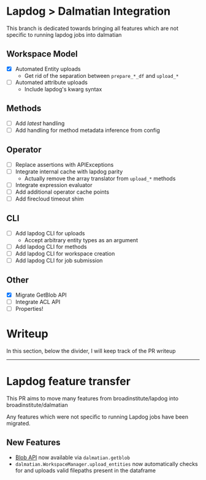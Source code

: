 # Lapdog > Dalmatian Integration

This branch is dedicated towards bringing all features which are not specific to
running lapdog jobs into dalmatian

## Workspace Model
- [x] Automated Entity uploads
  * Get rid of the separation between `prepare_*_df` and `upload_*`
- [ ] Automated attribute uploads
  * Include lapdog's kwarg syntax

## Methods
- [ ] Add _latest_ handling
- [ ] Add handling for method metadata inference from config

## Operator
- [ ] Replace assertions with APIExceptions
- [ ] Integrate internal cache with lapdog parity
  * Actually remove the array translator from `upload_*` methods
- [ ] Integrate expression evaluator
- [ ] Add additional operator cache points
- [ ] Add firecloud timeout shim

## CLI
- [ ] Add lapdog CLI for uploads
  * Accept arbitrary entity types as an argument
- [ ] Add lapdog CLI for methods
- [ ] Add lapdog CLI for workspace creation
- [ ] Add lapdog CLI for job submission

## Other
- [x] Migrate GetBlob API
- [ ] Integrate ACL API
- [ ] Properties!

# Writeup

In this section, below the divider, I will keep track of the PR writeup

---

# Lapdog feature transfer

This PR aims to move many features from broadinstitute/lapdog into broadinstitute/dalmatian

Any features which were not specific to running Lapdog jobs have been migrated.

## New Features
* [Blob API](https://googleapis.github.io/google-cloud-python/latest/storage/index.html) now available via `dalmatian.getblob`
* `dalmatian.WorkspaceManager.upload_entities` now automatically checks for and uploads valid filepaths present in the dataframe
